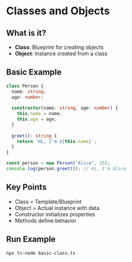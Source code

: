 # Classes and Objects

## What is it?
- **Class**: Blueprint for creating objects
- **Object**: Instance created from a class

## Basic Example
```typescript
class Person {
  name: string;
  age: number;
  
  constructor(name: string, age: number) {
    this.name = name;
    this.age = age;
  }
  
  greet(): string {
    return `Hi, I'm ${this.name}`;
  }
}

const person = new Person("Alice", 25);
console.log(person.greet()); // Hi, I'm Alice
```

## Key Points
- Class = Template/Blueprint
- Object = Actual instance with data
- Constructor initializes properties
- Methods define behavior

## Run Example
```bash
npx ts-node basic-class.ts
``` 